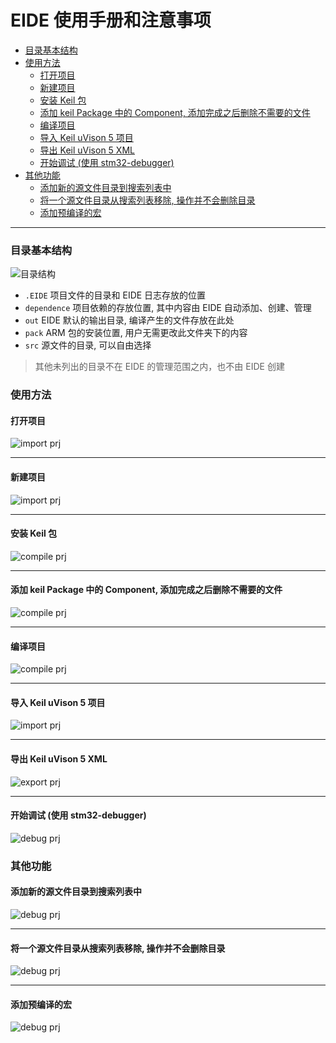 # EIDE 使用手册和注意事项

- [目录基本结构](#目录基本结构)
- [使用方法](#使用方法)
    - [打开项目](#打开项目)
    - [新建项目](#新建项目)
    - [安装 Keil 包](#安装-keil-包)
    - [添加 keil Package 中的 Component, 添加完成之后删除不需要的文件](#添加-keil-package-中的-component-添加完成之后删除不需要的文件)
    - [编译项目](#编译项目)
    - [导入 Keil uVison 5 项目](#导入-keil-uvison-5-项目)
    - [导出 Keil uVison 5 XML](#导出-keil-uvison-5-xml)
    - [开始调试 (使用 stm32-debugger)](#开始调试-使用-stm32-debugger)
- [其他功能](#其他功能)
    - [添加新的源文件目录到搜索列表中](#添加新的源文件目录到搜索列表中)
    - [将一个源文件目录从搜索列表移除, 操作并不会删除目录](#将一个源文件目录从搜索列表移除-操作并不会删除目录)
    - [添加预编译的宏](#添加预编译的宏)

***

### 目录基本结构
![目录结构](./res/preview/dir-struct.png)
- `.EIDE` 项目文件的目录和 EIDE 日志存放的位置
- `dependence` 项目依赖的存放位置, 其中内容由 EIDE 自动添加、创建、管理
- `out` EIDE 默认的输出目录, 编译产生的文件存放在此处
- `pack` ARM 包的安装位置, 用户无需更改此文件夹下的内容
- `src` 源文件的目录, 可以自由选择

> 其他未列出的目录不在 EIDE 的管理范围之内，也不由 EIDE 创建

### 使用方法

#### 打开项目
![import prj](./res/preview/open_project_view.gif)
***
#### 新建项目
![import prj](./res/preview/create_project_view.gif)
***
#### 安装 Keil 包
![compile prj](./res/preview/install-pack.gif)
****
#### 添加 keil Package 中的 Component, 添加完成之后删除不需要的文件
![compile prj](./res/preview/add-component.gif)
****
#### 编译项目
![compile prj](./res/preview/compile_view.gif)
*** 
#### 导入 Keil uVison 5 项目
![import prj](./res/preview/import_view.gif)
***
#### 导出 Keil uVison 5 XML
![export prj](./res/preview/export_view.gif)
***
#### 开始调试 (使用 stm32-debugger)
![debug prj](./res/preview/debug.png)

### 其他功能
#### 添加新的源文件目录到搜索列表中
![debug prj](./res/preview/add-src-dir.png)
***
#### 将一个源文件目录从搜索列表移除, 操作并不会删除目录
![debug prj](./res/preview/del-src-dir.png)
****
#### 添加预编译的宏
![debug prj](./res/preview/add-macro.png)